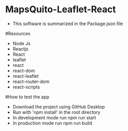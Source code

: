 # MapsQuito-Leaflet-React

- This software is summarized in the Package.json file

#Resources

- Node Js
- Reactjs
- React
- leaflet
- react
- react-dom 
- react-leaflet
- react-router-dom
- react-scripts

#How to test the app

- Download the project using GitHub Desktop
- Run with 'npm install' in the root directory
- In development mode run npm run start
- In production mode run npm run build
